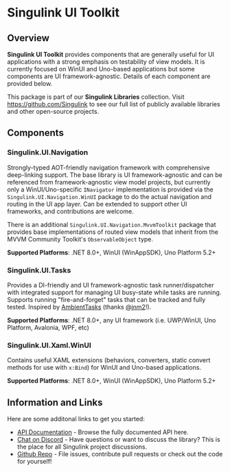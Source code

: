 <div class="article">

# Singulink UI Toolkit

## Overview

**Singulink UI Toolkit** provides components that are generally useful for UI applications with a strong emphasis on testability of view models. It is currently focused on WinUI and Uno-based applications but some components are UI framework-agnostic. Details of each component are provided below.

This package is part of our **Singulink Libraries** collection. Visit https://github.com/Singulink to see our full list of publicly available libraries and other open-source projects.

## Components

### Singulink.UI.Navigation

Strongly-typed AOT-friendly navigation framework with comprehensive deep-linking support. The base library is UI framework-agnostic and can be referenced from framework-agnostic view model projects, but currently only a WinUI/Uno-specific `INavigator` implementation is provided via the `Singulink.UI.Navigation.WinUI` package to do the actual navigation and routing in the UI app layer. Can be extended to support other UI frameworks, and contributions are welcome.

There is an additional `Singulink.UI.Navigation.MvvmToolkit` package that provides base implementations of routed view models that inherit from the MVVM Community Toolkit's `ObservableObject` type.

**Supported Platforms**: .NET 8.0+, WinUI (WinAppSDK), Uno Platform 5.2+

### Singulink.UI.Tasks

Provides a DI-friendly and UI framework-agnostic task runner/dispatcher with integrated support for managing UI busy-state while tasks are running. Supports running "fire-and-forget" tasks that can be tracked and fully tested. Inspired by [AmbientTasks](https://github.com/Techsola/AmbientTasks) (thanks [@jnm2](https://github.com/jnm2)!).

**Supported Platforms**: .NET 8.0+, any UI framework (i.e. UWP/WinUI, Uno Platform, Avalonia, WPF, etc)

### Singulink.UI.Xaml.WinUI

Contains useful XAML extensions (behaviors, converters, static convert methods for use with `x:Bind`) for WinUI and Uno-based applications.

**Supported Platforms**: .NET 8.0+, WinUI (WinAppSDK), Uno Platform 5.2+


## Information and Links

Here are some additonal links to get you started:

- [API Documentation](api/index.md) - Browse the fully documented API here.
- [Chat on Discord](https://discord.gg/EkQhJFsBu6) - Have questions or want to discuss the library? This is the place for all Singulink project discussions.
- [Github Repo](https://github.com/Singulink/Singulink.UI) - File issues, contribute pull requests or check out the code for yourself!

</div>
